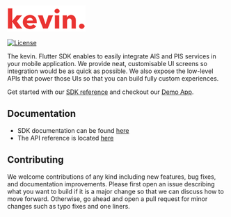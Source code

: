 ![kevin.](./logo.png)

[![License](https://shields.io/badge/license-MIT-blue)](https://github.com/getkevin/kevin-flutter/tree/master/packages/kevin_flutter_core/kevin_flutter_core/LICENSE)

The kevin. Flutter SDK enables to easily integrate AIS and PIS services in your mobile application.
We provide neat, customisable UI screens so integration would be as quick as possible. We also
expose the low-level APIs that power those UIs so that you can build fully custom experiences.

Get started with our [SDK reference](https://developer.kevin.eu/mobile/) and checkout
our [Demo App](https://github.com/getkevin/kevin-flutter/tree/master/example).

## Documentation

- SDK documentation can be found [here](https://developer.kevin.eu/mobile/)
- The API reference is located [here](https://docs.kevin.eu/)

## Contributing

We welcome contributions of any kind including new features, bug fixes, and documentation
improvements. Please first open an issue describing what you want to build if it is a major change
so that we can discuss how to move forward. Otherwise, go ahead and open a pull request for minor
changes such as typo fixes and one liners.
